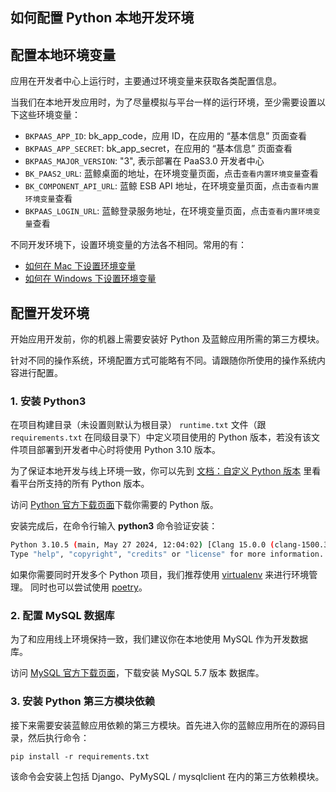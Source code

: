 ## 如何配置 Python 本地开发环境

## 配置本地环境变量

应用在开发者中心上运行时，主要通过环境变量来获取各类配置信息。

当我们在本地开发应用时，为了尽量模拟与平台一样的运行环境，至少需要设置以下这些环境变量：

- `BKPAAS_APP_ID`: bk_app_code，应用 ID，在应用的 “基本信息” 页面查看
- `BKPAAS_APP_SECRET`: bk_app_secret，在应用的 “基本信息” 页面查看
- `BKPAAS_MAJOR_VERSION`: "3", 表示部署在 PaaS3.0 开发者中心
- `BK_PAAS2_URL`: 蓝鲸桌面的地址，在环境变量页面，点击`查看内置环境变量`查看
- `BK_COMPONENT_API_URL`: 蓝鲸 ESB API 地址，在环境变量页面，点击`查看内置环境变量`查看
- `BKPAAS_LOGIN_URL`: 蓝鲸登录服务地址，在环境变量页面，点击`查看内置环境变量`查看

不同开发环境下，设置环境变量的方法各不相同。常用的有：

- [如何在 Mac 下设置环境变量](https://apple.stackexchange.com/questions/106778/how-do-i-set-environment-variables-on-os-x)
- [如何在 Windows 下设置环境变量](https://stackoverflow.com/questions/32463212/how-to-set-environment-variables-from-windows?noredirect=1&lq=1)

## 配置开发环境

开始应用开发前，你的机器上需要安装好 Python 及蓝鲸应用所需的第三方模块。

针对不同的操作系统，环境配置方式可能略有不同。请跟随你所使用的操作系统内容进行配置。

### 1. 安装 Python3

在项目构建目录（未设置则默认为根目录） `runtime.txt` 文件（跟 `requirements.txt` 在同级目录下）中定义项目使用的 Python 版本，若没有该文件项目部署到开发者中心时将使用 Python 3.10 版本。

为了保证本地开发与线上环境一致，你可以先到 [文档：自定义 Python 版本](../../topics/paas/choose_python_version.md) 里看看平台所支持的所有 Python 版本。

访问 [Python 官方下载页面](https://www.python.org/downloads/)下载你需要的 Python 版。

安装完成后，在命令行输入 **python3** 命令验证安装：

```bash
Python 3.10.5 (main, May 27 2024, 12:04:02) [Clang 15.0.0 (clang-1500.3.9.4)] on darwin
Type "help", "copyright", "credits" or "license" for more information.
```

如果你需要同时开发多个 Python 项目，我们推荐使用 [virtualenv](https://virtualenv.pypa.io/en/stable/) 来进行环境管理。
同时也可以尝试使用 [poetry](https://github.com/python-poetry/poetry)。

### 2. 配置 MySQL 数据库

为了和应用线上环境保持一致，我们建议你在本地使用 MySQL 作为开发数据库。

访问 [MySQL 官方下载页面](http://dev.mysql.com/downloads/mysql/)，下载安装 MySQL 5.7 版本 数据库。

### 3. 安装 Python 第三方模块依赖

接下来需要安装蓝鲸应用依赖的第三方模块。首先进入你的蓝鲸应用所在的源码目录，然后执行命令：

```shell
pip install -r requirements.txt
```

该命令会安装上包括 Django、PyMySQL / mysqlclient 在内的第三方依赖模块。
